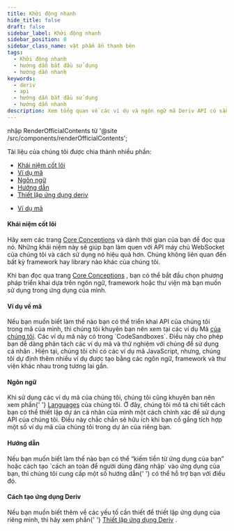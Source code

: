 ```yaml
---
title: Khởi động nhanh
hide_title: false
draft: false
sidebar_label: Khởi động nhanh
sidebar_position: 0
sidebar_class_name: vật phẩm ẩn thanh bên
tags:
  - Khởi động nhanh
  - hướng dẫn bắt đầu sử dụng
  - hướng dẫn nhanh
keywords:
  - deriv
  - api
  - hướng dẫn bắt đầu sử dụng
  - hướng dẫn nhanh
description: Xem tổng quan về các ví dụ và ngôn ngữ mã Deriv API có sẵn cũng như cách sử dụng nó để tạo ứng dụng giao dịch của bạn.
---
```


nhập RenderOfficialContents từ '@site /src/components/renderOfficialContents';

Tài liệu của chúng tôi được chia thành nhiều phần:

<RenderOfficialContents>
  <ul>
    <li>
      <a href='category/core-concepts'>Khái niệm cốt lõi</a>
    </li>
    <li>
      <a href='category/code-examples'>Ví dụ mã</a>
    </li>
    <li>
      <a href='category/languages'>Ngôn ngữ</a>
    </li>
    <li>
      <a href='category/guides'>Hướng dẫn</a>
    </li>
    <li>
      <a href='setting-up-a-deriv-application'>Thiết lập ứng dụng deriv</a>
    </li>
  </ul>
  <ul>
    <li>
      <a href='category/code-examples'>Ví dụ mã</a>
    </li>
  </ul>
</RenderOfficialContents>

<RenderOfficialContents>
  <h4>Khái niệm cốt lõi</h4>
</RenderOfficialContents>

<RenderOfficialContents>
  <p>
    Hãy xem các trang <a href='/docs/category/core-concepts'>Core Conceptions</a> và dành thời gian
    của bạn để đọc qua nó. Những khái niệm này sẽ giúp bạn làm quen với API máy chủ WebSocket
    của chúng tôi và cách sử dụng nó hiệu quả hơn. Chúng không liên quan đến bất kỳ framework hay library nào khác của chúng tôi.
  </p>
</RenderOfficialContents>

<RenderOfficialContents>
  <p>
    Khi bạn đọc qua trang <a href='/docs/category/core-concepts'>Core Conceptions</a> , bạn có thể
    bắt đầu chọn phương pháp triển khai dựa trên ngôn ngữ, framework hoặc thư viện mà bạn muốn
    sử dụng trong ứng dụng của mình.
  </p>
</RenderOfficialContents>

<h4>Ví dụ về mã</h4>

<p>
  Nếu bạn muốn biết làm thế nào bạn có thể triển khai API của chúng tôi trong mã của mình, thì chúng tôi khuyên bạn nên xem
  tại các ví dụ Mã <a href='/docs/category/code-examples'>của chúng tôi</a>. Các ví dụ mã này có trong
  `CodeSandboxes`. Điều này cho phép bạn dễ dàng phân tách các ví dụ mã và thử nghiệm với chúng để sử dụng cá nhân
  . Hiện tại, chúng tôi chỉ có các ví dụ mã JavaScript, nhưng, chúng tôi dự định thêm nhiều ví dụ
  được tạo bằng các ngôn ngữ, framework và thư viện khác nhau trong tương lai gần.
</p>

<RenderOfficialContents>
  <h4>Ngôn ngữ</h4>
</RenderOfficialContents>

<RenderOfficialContents>
  <p>
    Khi sử dụng các ví dụ mã của chúng tôi, chúng tôi cũng khuyên bạn nên xem phần{' '}
    <a href='/docs/category/languages'>Languages</a> của chúng tôi. Ở đây, chúng tôi mô tả chi tiết cách bạn
    có thể thiết lập dự án cá nhân của mình một cách chính xác để sử dụng API của chúng tôi. Điều này chắc chắn sẽ hữu ích
    khi bạn cố gắng tích hợp một số ví dụ mã của chúng tôi trong dự án của riêng bạn.
  </p>
</RenderOfficialContents>

<RenderOfficialContents>
  <h4>Hướng dẫn</h4>
</RenderOfficialContents>

<RenderOfficialContents>
  <p>
    Nếu bạn muốn biết làm thế nào bạn có thể “kiếm tiền từ ứng dụng của bạn” hoặc cách tạo
    `cách an toàn để người dùng đăng nhập` vào ứng dụng của bạn, thì chúng tôi cung cấp một số hướng dẫn{' '}
    <a href='/docs/category/guides'></a> có thể hỗ trợ bạn với điều đó.
  </p>
</RenderOfficialContents>

<RenderOfficialContents>
  <h4>Cách tạo ứng dụng Deriv</h4>
</RenderOfficialContents>

<RenderOfficialContents>
  <p>
    Nếu bạn muốn biết thêm về các yếu tố cần thiết để thiết lập ứng dụng của riêng mình,
    thì hãy xem phần{' '}
    <a href='/docs/setting-up-a-deriv-application'>Thiết lập ứng dụng Deriv</a> .
  </p>
</RenderOfficialContents>
